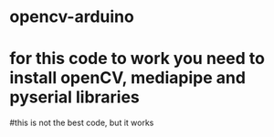# opencv-arduino
# for this code to work you need to install openCV, mediapipe and pyserial libraries 
#this is not the best code, but it works
